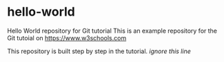 # hello-world
Hello World repository for Git tutorial
This is an example repository for the Git tutoial on https://www.w3schools.com

This repository is built step by step in the tutorial.
*ignore this line*

